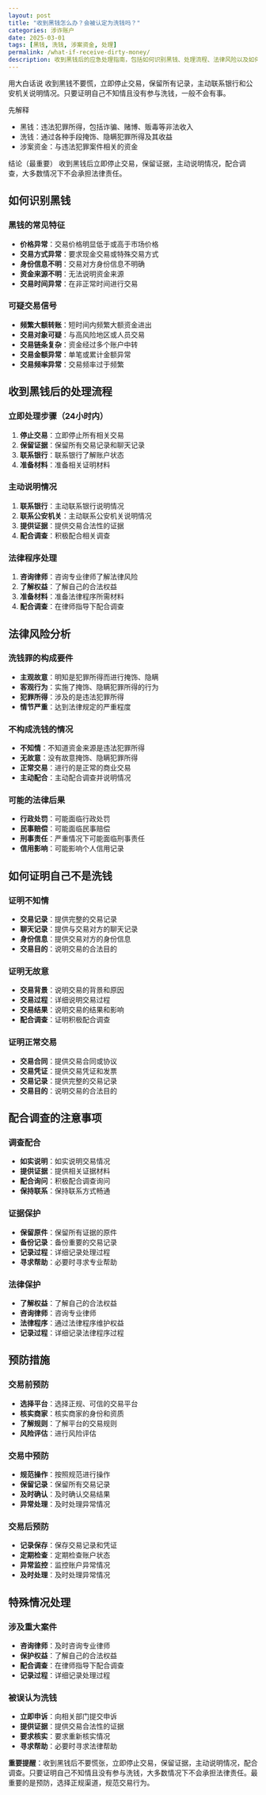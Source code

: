 ```yaml
---
layout: post
title: "收到黑钱怎么办？会被认定为洗钱吗？"
categories: 涉诈账户
date: 2025-03-01
tags: [黑钱, 洗钱, 涉案资金, 处理]
permalink: /what-if-receive-dirty-money/
description: 收到黑钱后的应急处理指南，包括如何识别黑钱、处理流程、法律风险以及如何证明自己不是洗钱。
---
```


用大白话说
收到黑钱不要慌，立即停止交易，保留所有记录，主动联系银行和公安机关说明情况。只要证明自己不知情且没有参与洗钱，一般不会有事。

先解释
- 黑钱：违法犯罪所得，包括诈骗、赌博、贩毒等非法收入
- 洗钱：通过各种手段掩饰、隐瞒犯罪所得及其收益
- 涉案资金：与违法犯罪案件相关的资金

结论（最重要）
收到黑钱后立即停止交易，保留证据，主动说明情况，配合调查，大多数情况下不会承担法律责任。

## 如何识别黑钱

### 黑钱的常见特征
- **价格异常**：交易价格明显低于或高于市场价格
- **交易方式异常**：要求现金交易或特殊交易方式
- **身份信息不明**：交易对方身份信息不明确
- **资金来源不明**：无法说明资金来源
- **交易时间异常**：在非正常时间进行交易

### 可疑交易信号
- **频繁大额转账**：短时间内频繁大额资金进出
- **交易对象可疑**：与高风险地区或人员交易
- **交易链条复杂**：资金经过多个账户中转
- **交易金额异常**：单笔或累计金额异常
- **交易频率异常**：交易频率过于频繁

## 收到黑钱后的处理流程

### 立即处理步骤（24小时内）
1. **停止交易**：立即停止所有相关交易
2. **保留证据**：保留所有交易记录和聊天记录
3. **联系银行**：联系银行了解账户状态
4. **准备材料**：准备相关证明材料

### 主动说明情况
1. **联系银行**：主动联系银行说明情况
2. **联系公安机关**：主动联系公安机关说明情况
3. **提供证据**：提供交易合法性的证据
4. **配合调查**：积极配合相关调查

### 法律程序处理
1. **咨询律师**：咨询专业律师了解法律风险
2. **了解权益**：了解自己的合法权益
3. **准备材料**：准备法律程序所需材料
4. **配合调查**：在律师指导下配合调查

## 法律风险分析

### 洗钱罪的构成要件
- **主观故意**：明知是犯罪所得而进行掩饰、隐瞒
- **客观行为**：实施了掩饰、隐瞒犯罪所得的行为
- **犯罪所得**：涉及的是违法犯罪所得
- **情节严重**：达到法律规定的严重程度

### 不构成洗钱的情况
- **不知情**：不知道资金来源是违法犯罪所得
- **无故意**：没有故意掩饰、隐瞒犯罪所得
- **正常交易**：进行的是正常的商业交易
- **主动配合**：主动配合调查并说明情况

### 可能的法律后果
- **行政处罚**：可能面临行政处罚
- **民事赔偿**：可能面临民事赔偿
- **刑事责任**：严重情况下可能面临刑事责任
- **信用影响**：可能影响个人信用记录

## 如何证明自己不是洗钱

### 证明不知情
- **交易记录**：提供完整的交易记录
- **聊天记录**：提供与交易对方的聊天记录
- **身份信息**：提供交易对方的身份信息
- **交易目的**：说明交易的合法目的

### 证明无故意
- **交易背景**：说明交易的背景和原因
- **交易过程**：详细说明交易过程
- **交易结果**：说明交易的结果和影响
- **配合调查**：证明积极配合调查

### 证明正常交易
- **交易合同**：提供交易合同或协议
- **交易凭证**：提供交易凭证和发票
- **交易记录**：提供完整的交易记录
- **交易目的**：说明交易的合法目的

## 配合调查的注意事项

### 调查配合
- **如实说明**：如实说明交易情况
- **提供证据**：提供相关证据材料
- **配合询问**：积极配合调查询问
- **保持联系**：保持联系方式畅通

### 证据保护
- **保留原件**：保留所有证据的原件
- **备份记录**：备份重要的交易记录
- **记录过程**：详细记录处理过程
- **寻求帮助**：必要时寻求专业帮助

### 法律保护
- **了解权益**：了解自己的合法权益
- **咨询律师**：咨询专业律师
- **法律程序**：通过法律程序维护权益
- **记录过程**：详细记录法律程序过程

## 预防措施

### 交易前预防
- **选择平台**：选择正规、可信的交易平台
- **核实商家**：核实商家的身份和资质
- **了解规则**：了解平台的交易规则
- **风险评估**：进行风险评估

### 交易中预防
- **规范操作**：按照规范进行操作
- **保留记录**：保留所有交易记录
- **及时确认**：及时确认交易结果
- **异常处理**：及时处理异常情况

### 交易后预防
- **记录保存**：保存交易记录和凭证
- **定期检查**：定期检查账户状态
- **异常监控**：监控账户异常情况
- **及时处理**：及时处理异常情况

## 特殊情况处理

### 涉及重大案件
- **咨询律师**：及时咨询专业律师
- **保护权益**：了解自己的合法权益
- **配合调查**：在律师指导下配合调查
- **记录过程**：详细记录处理过程

### 被误认为洗钱
- **立即申诉**：向相关部门提交申诉
- **提供证据**：提供交易合法性的证据
- **要求核实**：要求重新核实情况
- **寻求帮助**：必要时寻求法律帮助

**重要提醒**：收到黑钱后不要慌张，立即停止交易，保留证据，主动说明情况，配合调查。只要证明自己不知情且没有参与洗钱，大多数情况下不会承担法律责任。最重要的是预防，选择正规渠道，规范交易行为。

